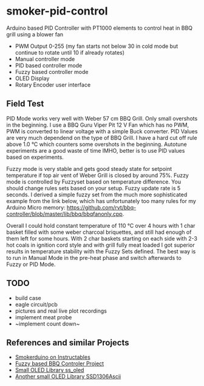 # smoker-pid-control
Arduino based PID Controller with PT1000 elements to control heat in BBQ grill using a blower fan
* PWM Output 0-255 (my fan starts not below 30 in cold mode but continue to rotate until 10 if already rotates)
* Manual controller mode
* PID based controller mode
* Fuzzy based controller mode
* OLED Display
* Rotary Encoder user interface

## Field Test
PID Mode works very well with Weber 57 cm BBQ Grill. Only small overshots in the beginning. I use a BBQ Guru Viper Pit 12 V Fan which has no PWM, PWM is converted to linear voltage with a simple Buck converter. PID Values are very much dependend on the type of BBQ Grill. I have a hard cut off rule above 1.0 °C which counters some overshots in the beginning. Autotune experiments are a good waste of time IMHO, better is to use PID values based on experiments. 
 
Fuzzy mode is very stable and gets good steady state for setpoint temperature if top air vent of Weber Grill is closed by around 75%. Fuzzy mode is controlled by Fuzzyset based on temperature difference. You should change rules sets based on your setup. Fuzzy update rate is 5 seconds. I derived a simple fuzzy set from the much more sophisticated example from the link below, which has unfortunately too many rules for my Arduino Micro memory: https://github.com/rvt/bbq-controller/blob/master/lib/bbq/bbqfanonly.cpp.

Overall I could hold constant temperature of 110 °C over 4 hours with 1 char basket filled with some weber charcoal briquettes, and still had enough of them left for some hours. With 2 char baskets starting on each side with 2-3 hot coals in ignition cord style and with grill fully meat loaded I got superior results in temperature stability with the Fuzzy Sets defined. The best way is to run in Manual Mode in the pre-heat phase and switch afterwards to Fuzzy or PID Mode.

## TODO
* build case
* eagle circuit/pcb
* pictures and real live plot recordings
* implement meat probe
* ~implement count down~

## References and similar Projects
* [Smokerduino on Instructables](https://www.instructables.com/id/Smokerduino/)
* [Fuzzy based BBQ Controler Project](https://github.com/rvt/bbq-controller)
* [Small OLED Library ss_oled](https://github.com/bitbank2/ss_oled)
* [Another small OLED Library SSD1306Ascii](https://github.com/greiman/SSD1306Ascii)
